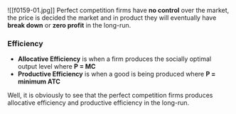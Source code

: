 ![[f0159-01.jpg]]
Perfect competition firms have **no control** over the market, the price is decided the market and in product they will eventually have **break down** or **zero profit** in the long-run.

### Efficiency
- **Allocative Efficiency** is when a firm produces the socially optimal output level where **P = MC**
- **Productive Efficiency** is when a good is being produced where **P = minimum ATC**

Well, it is obviously to see that the perfect competition firms produces allocative efficiency and productive efficiency in the long-run.
